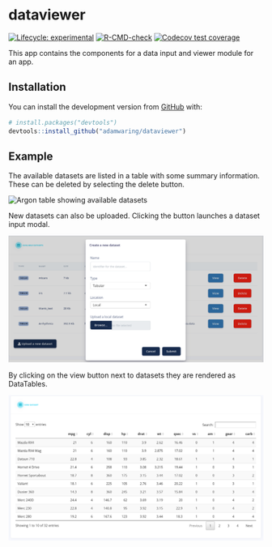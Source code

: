 
<!-- README.md is generated from README.Rmd. Please edit that file -->

# dataviewer

<!-- badges: start -->

[![Lifecycle:
experimental](https://img.shields.io/badge/lifecycle-experimental-orange.svg)](https://lifecycle.r-lib.org/articles/stages.html#experimental)
[![R-CMD-check](https://github.com/adamwaring/dataviewer/workflows/R-CMD-check/badge.svg)](https://github.com/adamwaring/dataviewer/actions)
[![Codecov test
coverage](https://codecov.io/gh/adamwaring/dataviewer/branch/master/graph/badge.svg)](https://codecov.io/gh/adamwaring/dataviewer?branch=master)
<!-- badges: end -->

This app contains the components for a data input and viewer module for
an app.

## Installation

You can install the development version from
[GitHub](https://github.com/) with:

``` r
# install.packages("devtools")
devtools::install_github("adamwaring/dataviewer")
```

## Example

The available datasets are listed in a table with some summary
information. These can be deleted by selecting the delete button.

![Argon table showing available
datasets](inst/app/www/argon_table_example.PNG)

New datasets can also be uploaded. Clicking the button launches a
dataset input modal.

![Dataset input modal](inst/app/www/dataset_input_modal.PNG)

By clicking on the view button next to datasets they are rendered as
DataTables.

![DT render](inst/app/www/dataset_render.PNG)
